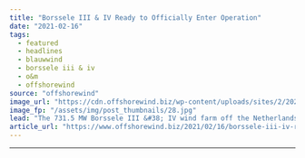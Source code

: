 ```yaml
---
title: "Borssele III & IV Ready to Officially Enter Operation"
date: "2021-02-16"
tags: 
  - featured
  - headlines
  - blauwwind
  - borssele iii & iv
  - o&m
  - offshorewind
source: "offshorewind"
image_url: "https://cdn.offshorewind.biz/wp-content/uploads/sites/2/2021/02/16092004/Blauwwind_Borssele-III-and-IV.jpg"
image_fp: "/assets/img/post_thumbnails/28.jpg"
lead: "The 731.5 MW Borssele III &#38; IV wind farm off the Netherlands will be"
article_url: "https://www.offshorewind.biz/2021/02/16/borssele-iii-iv-ready-to-officially-enter-operation/"
---
```


---
